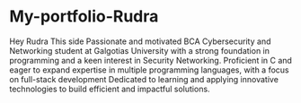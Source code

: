 # My-portfolio-Rudra

Hey Rudra This side Passionate and motivated BCA Cybersecurity and Networking student at Galgotias University with a strong foundation in programming and a keen interest in Security Networking. Proficient in C and eager to expand expertise in multiple programming languages, with a focus on full-stack development Dedicated to learning and applying innovative technologies to build efficient and impactful solutions.
